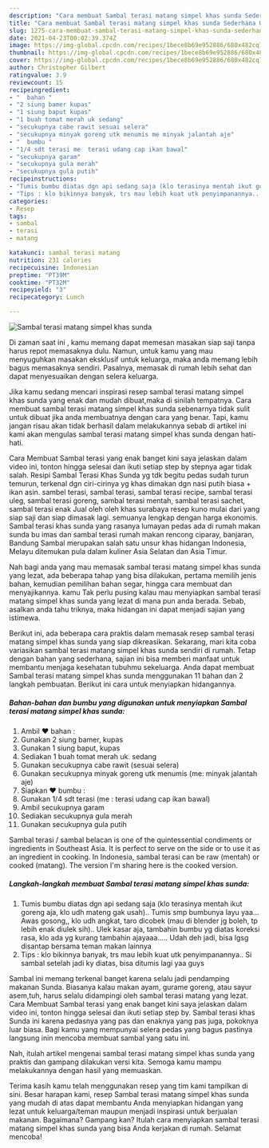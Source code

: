 ```yaml
---
description: "Cara membuat Sambal terasi matang simpel khas sunda Sederhana Untuk Jualan"
title: "Cara membuat Sambal terasi matang simpel khas sunda Sederhana Untuk Jualan"
slug: 1275-cara-membuat-sambal-terasi-matang-simpel-khas-sunda-sederhana-untuk-jualan
date: 2021-04-23T00:02:39.374Z
image: https://img-global.cpcdn.com/recipes/1bece8b69e952886/680x482cq70/sambal-terasi-matang-simpel-khas-sunda-foto-resep-utama.jpg
thumbnail: https://img-global.cpcdn.com/recipes/1bece8b69e952886/680x482cq70/sambal-terasi-matang-simpel-khas-sunda-foto-resep-utama.jpg
cover: https://img-global.cpcdn.com/recipes/1bece8b69e952886/680x482cq70/sambal-terasi-matang-simpel-khas-sunda-foto-resep-utama.jpg
author: Christopher Gilbert
ratingvalue: 3.9
reviewcount: 15
recipeingredient:
- "  bahan "
- "2 siung bamer kupas"
- "1 siung baput kupas"
- "1 buah tomat merah uk sedang"
- "secukupnya cabe rawit sesuai selera"
- "secukupnya minyak goreng utk menumis me minyak jalantah aje"
- "  bumbu "
- "1/4 sdt terasi me  terasi udang cap ikan bawal"
- "secukupnya garam"
- "secukupnya gula merah"
- "secukupnya gula putih"
recipeinstructions:
- "Tumis bumbu diatas dgn api sedang saja (klo terasinya mentah ikut goreng aja, klo udh mateng gak usah).. Tumis smp bumbunya layu yaa... Awas gosong,, klo udh angkat, taro dicobek (mau di blender jg boleh, tp lebih enak diulek sih).. Ulek kasar aja, tambahin bumbu yg diatas koreksi rasa, klo ada yg kurang tambahin ajayaaa..... Udah deh jadi, bisa lgsg disantap bersama teman makan lainnya"
- "Tips : klo bikinnya banyak, trs mau lebih kuat utk penyimpanannya.. Si sambal setelah jadi ky diatas, bisa ditumis lagi yaa guys"
categories:
- Resep
tags:
- sambal
- terasi
- matang

katakunci: sambal terasi matang 
nutrition: 231 calories
recipecuisine: Indonesian
preptime: "PT39M"
cooktime: "PT32M"
recipeyield: "3"
recipecategory: Lunch

---
```



![Sambal terasi matang simpel khas sunda](https://img-global.cpcdn.com/recipes/1bece8b69e952886/680x482cq70/sambal-terasi-matang-simpel-khas-sunda-foto-resep-utama.jpg)

Di zaman  saat ini , kamu memang dapat memesan masakan siap saji tanpa harus repot memasaknya dulu. Namun, untuk kamu yang mau menyuguhkan masakan eksklusif untuk keluarga, maka anda memang lebih bagus memasaknya sendiri. Pasalnya, memasak di rumah lebih sehat dan dapat menyesuaikan dengan selera keluarga.

Jika kamu sedang mencari inspirasi resep sambal terasi matang simpel khas sunda yang enak dan mudah dibuat,maka di sinilah tempatnya. Cara membuat sambal terasi matang simpel khas sunda  sebenarnya tidak sulit untuk dibuat jika anda membuatnya dengan cara yang benar. Tapi, kamu jangan risau akan tidak berhasil dalam melakukannya 
sebab di artikel ini kami akan mengulas sambal terasi matang simpel khas sunda dengan hati-hati.  

Cara Membuat Sambal terasi yang enak banget kini saya jelaskan dalam video ini, tonton hingga selesai dan ikuti setiap step by stepnya agar tidak salah. Resipi Sambal Terasi Khas Sunda yg tdk begitu pedas sudah turun temurun, terkenal dgn ciri-cirinya yg khas dimakan dgn nasi putih biasa + ikan asin. sambel terasi, sambal terasi, sambal terasi recipe, sambal terasi uleg, sambal terasi goreng, sambal terasi mentah, sambal terasi sachet, sambal terasi enak Jual oleh oleh khas surabaya resep kuno mulai dari yang siap saji dan siap dimasak lagi. semuanya lengkap dengan harga ekonomis. Sambal terasi khas sunda yang rasanya lumayan pedas ada di rumah makan sunda bu imas dan sambal terasi rumah makan rencong ciparay, banjaran, Bandung Sambal merupakan salah satu unsur khas hidangan Indonesia, Melayu ditemukan pula dalam kuliner Asia Selatan dan Asia Timur.

Nah bagi anda yang mau memasak sambal terasi matang simpel khas sunda yang lezat, ada beberapa tahap yang bisa dilakukan, pertama memilih jenis bahan, kemudian pemilihan bahan segar, hingga cara membuat dan menyajikannya. kamu Tak perlu pusing kalau mau menyiapkan sambal terasi matang simpel khas sunda yang lezat di mana pun anda berada. Sebab, asalkan anda  tahu triknya, maka hidangan ini dapat menjadi sajian yang istimewa.

Berikut ini, ada beberapa cara praktis  dalam memasak resep sambal terasi matang simpel khas sunda yang siap dikreasikan. Sekarang, mari kita coba variasikan sambal terasi matang simpel khas sunda sendiri di rumah. Tetap dengan bahan yang sederhana, sajian ini bisa memberi manfaat untuk membantu menjaga kesehatan tubuhmu sekeluarga. Anda dapat membuat Sambal terasi matang simpel khas sunda menggunakan 11 bahan dan 2 langkah pembuatan. Berikut ini cara untuk menyiapkan hidangannya.

<!--inarticleads1-->

##### Bahan-bahan dan bumbu yang digunakan untuk menyiapkan Sambal terasi matang simpel khas sunda:

1. Ambil  ❤ bahan :
1. Gunakan 2 siung bamer, kupas
1. Gunakan 1 siung baput, kupas
1. Sediakan 1 buah tomat merah uk. sedang
1. Gunakan secukupnya cabe rawit (sesuai selera)
1. Gunakan secukupnya minyak goreng utk menumis (me: minyak jalantah aje)
1. Siapkan  ❤ bumbu :
1. Gunakan 1/4 sdt terasi (me : terasi udang cap ikan bawal)
1. Ambil secukupnya garam
1. Sediakan secukupnya gula merah
1. Gunakan secukupnya gula putih


Sambal terasi / sambal belacan is one of the quintessential condiments or ingredients in Southeast Asia. It is perfect to serve on the side or to use it as an ingredient in cooking. In Indonesia, sambal terasi can be raw (mentah) or cooked (matang). The version I&#39;m sharing here is the cooked version. 

<!--inarticleads2-->

##### Langkah-langkah membuat Sambal terasi matang simpel khas sunda:

1. Tumis bumbu diatas dgn api sedang saja (klo terasinya mentah ikut goreng aja, klo udh mateng gak usah).. Tumis smp bumbunya layu yaa... Awas gosong,, klo udh angkat, taro dicobek (mau di blender jg boleh, tp lebih enak diulek sih).. Ulek kasar aja, tambahin bumbu yg diatas koreksi rasa, klo ada yg kurang tambahin ajayaaa..... Udah deh jadi, bisa lgsg disantap bersama teman makan lainnya
1. Tips : klo bikinnya banyak, trs mau lebih kuat utk penyimpanannya.. Si sambal setelah jadi ky diatas, bisa ditumis lagi yaa guys


Sambal ini memang terkenal banget karena selalu jadi pendamping makanan Sunda. Biasanya kalau makan ayam, gurame goreng, atau sayur asem,tuh, harus selalu didampingi oleh sambal terasi matang yang lezat. Cara Membuat Sambal terasi yang enak banget kini saya jelaskan dalam video ini, tonton hingga selesai dan ikuti setiap step by. Sambal terasi khas Sunda ini karena pedasnya yang pas dan enaknya yang pas juga, pokoknya luar biasa. Bagi kamu yang mempunyai selera pedas yang bagus pastinya langsung inin mencoba membuat sambal yang satu ini. 

Nah, itulah artikel mengenai  sambal terasi matang simpel khas sunda  yang praktis dan gampang dilakukan versi kita. Semoga kamu mampu melakukannya dengan hasil yang memuaskan. 

Terima kasih kamu telah menggunakan resep yang tim kami tampilkan di sini. Besar harapan kami, resep  Sambal terasi matang simpel khas sunda yang mudah di atas dapat membantu Anda menyiapkan hidangan yang lezat untuk keluarga/teman maupun menjadi inspirasi untuk berjualan makanan. Bagaimana? Gampang kan? Itulah cara menyiapkan sambal terasi matang simpel khas sunda yang bisa Anda kerjakan di rumah. Selamat mencoba!

